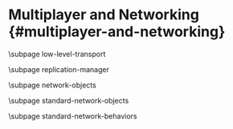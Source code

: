 Multiplayer and Networking {#multiplayer-and-networking}
========================================

\subpage low-level-transport

\subpage replication-manager

\subpage network-objects

\subpage standard-network-objects

\subpage standard-network-behaviors

